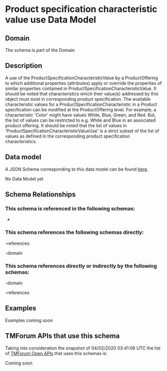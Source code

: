 # Product specification characteristic value use Data Model

## Domain

The  schema is part of the  Domain

## Description

A use of the ProductSpecificationCharacteristicValue by a ProductOffering to which additional properties (attributes) apply or override the properties of similar properties contained in ProductSpecificationCharacteristicValue. It should be noted that characteristics which their value(s) addressed by this object must exist in corresponding product specification. The available characteristic values for a ProductSpecificationCharacteristic in a Product specification can be modified at the ProductOffering level. For example, a characteristic &#x27;Color&#x27; might have values White, Blue, Green, and Red. But, the list of values can be restricted to e.g. White and Blue in an associated product offering. It should be noted that the list of values in &#x27;ProductSpecificationCharacteristicValueUse&#x27; is a strict subset of the list of values as defined in the corresponding product specification characteristics.

## Data model

A JSON Schema corresponding to this data model can be found
[here](https://github.com/tmforum-rand/schemas/blob/candidates/Product/ProductSpecificationCharacteristicValueUse.schema.json).

No Data Model yet

## Schema Relationships

### This schema is referenced in the following schemas:

-

### This schema references the following schemas directly:

-references

-domain

### This schema references directly or indirectly by the following schemas:

-domain

-references



## Examples

Examples coming soon

## TMForum APIs that use this schema

Taking into consideration the snapshot of 04/02/2020 03:41:06 UTC the list of [TMForum Open APIs](https://www.tmforum.org/open-apis/) that uses this schemas is:

Coming soon